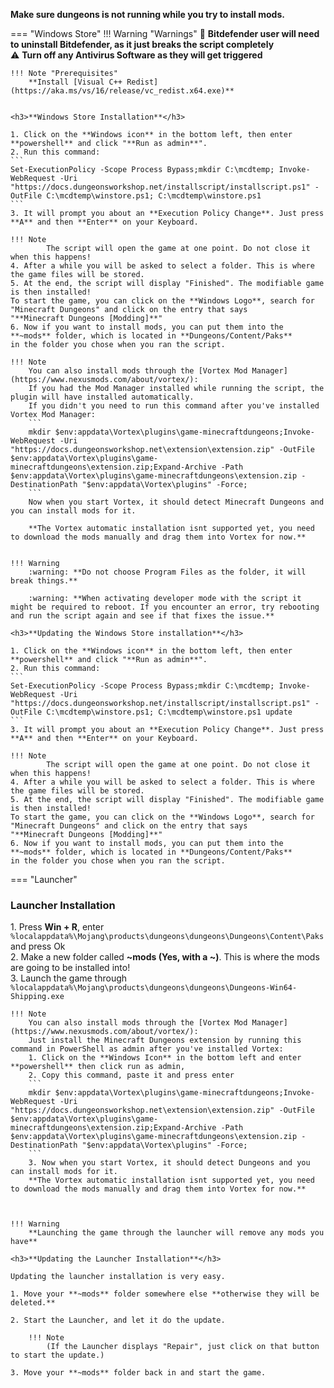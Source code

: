 **Make sure dungeons is not running while you try to install mods.**

=== "Windows Store" 
	!!! Warning "Warnings"
		:no_entry_sign: **Bitdefender user will need to uninstall Bitdefender, as it just breaks the script completely**  
		:warning: **Turn off any Antivirus Software as they will get triggered**  

	!!! Note "Prerequisites"
		**Install [Visual C++ Redist](https://aka.ms/vs/16/release/vc_redist.x64.exe)**  


	<h3>**Windows Store Installation**</h3>

	1. Click on the **Windows icon** in the bottom left, then enter **powershell** and click "**Run as admin**".  
	2. Run this command:
	```
	Set-ExecutionPolicy -Scope Process Bypass;mkdir C:\mcdtemp; Invoke-WebRequest -Uri "https://docs.dungeonsworkshop.net/installscript/installscript.ps1" -OutFile C:\mcdtemp\winstore.ps1; C:\mcdtemp\winstore.ps1
	```
	3. It will prompt you about an **Execution Policy Change**. Just press **A** and then **Enter** on your Keyboard.   
	
	!!! Note
			The script will open the game at one point. Do not close it when this happens!   
	4. After a while you will be asked to select a folder. This is where the game files will be stored.
	5. At the end, the script will display "Finished". The modifiable game is then installed! 
	To start the game, you can click on the **Windows Logo**, search for "Minecraft Dungeons" and click on the entry that says
	"**Minecraft Dungeons [Modding]**"
	6. Now if you want to install mods, you can put them into the **~mods** folder, which is located in **Dungeons/Content/Paks**
	in the folder you chose when you ran the script.

	!!! Note
		You can also install mods through the [Vortex Mod Manager](https://www.nexusmods.com/about/vortex/):  
		If you had the Mod Manager installed while running the script, the plugin will have installed automatically.   
		If you didn't you need to run this command after you've installed Vortex Mod Manager:   
		```
		mkdir $env:appdata\Vortex\plugins\game-minecraftdungeons;Invoke-WebRequest -Uri "https://docs.dungeonsworkshop.net\extension\extension.zip" -OutFile $env:appdata\Vortex\plugins\game-minecraftdungeons\extension.zip;Expand-Archive -Path $env:appdata\Vortex\plugins\game-minecraftdungeons\extension.zip -DestinationPath "$env:appdata\Vortex\plugins" -Force;
		```
		Now when you start Vortex, it should detect Minecraft Dungeons and you can install mods for it.  

		**The Vortex automatic installation isnt supported yet, you need to download the mods manually and drag them into Vortex for now.**    


	!!! Warning
		:warning: **Do not choose Program Files as the folder, it will break things.**  
		
		:warning: **When activating developer mode with the script it might be required to reboot. If you encounter an error, try rebooting and run the script again and see if that fixes the issue.**
		
	<h3>**Updating the Windows Store installation**</h3>
	
	1. Click on the **Windows icon** in the bottom left, then enter **powershell** and click "**Run as admin**".  
	2. Run this command:
	```
	Set-ExecutionPolicy -Scope Process Bypass;mkdir C:\mcdtemp; Invoke-WebRequest -Uri "https://docs.dungeonsworkshop.net/installscript/installscript.ps1" -OutFile C:\mcdtemp\winstore.ps1; C:\mcdtemp\winstore.ps1 update
	```
	3. It will prompt you about an **Execution Policy Change**. Just press **A** and then **Enter** on your Keyboard.   
	
	!!! Note
			The script will open the game at one point. Do not close it when this happens!
	4. After a while you will be asked to select a folder. This is where the game files will be stored.
	5. At the end, the script will display "Finished". The modifiable game is then installed! 
	To start the game, you can click on the **Windows Logo**, search for "Minecraft Dungeons" and click on the entry that says
	"**Minecraft Dungeons [Modding]**"
	6. Now if you want to install mods, you can put them into the **~mods** folder, which is located in **Dungeons/Content/Paks**
	in the folder you chose when you ran the script.
	

=== "Launcher"
	<h3>**Launcher Installation**</h3>
	1. Press **Win + R**, enter
	```
	%localappdata%\Mojang\products\dungeons\dungeons\Dungeons\Content\Paks
	```
	and press Ok  
	2. Make a new folder called **~mods (Yes, with a ~)**. This is where the mods are going to be installed into!  
	3. Launch the game through
	```
	%localappdata%\Mojang\products\dungeons\dungeons\Dungeons-Win64-Shipping.exe
	```  

	!!! Note
		You can also install mods through the [Vortex Mod Manager](https://www.nexusmods.com/about/vortex/):  
		Just install the Minecraft Dungeons extension by running this command in PowerShell as admin after you've installed Vortex:  
		1. Click on the **Windows Icon** in the bottom left and enter **powershell** then click run as admin,  
		2. Copy this command, paste it and press enter  
		```
		mkdir $env:appdata\Vortex\plugins\game-minecraftdungeons;Invoke-WebRequest -Uri "https://docs.dungeonsworkshop.net\extension\extension.zip" -OutFile $env:appdata\Vortex\plugins\game-minecraftdungeons\extension.zip;Expand-Archive -Path $env:appdata\Vortex\plugins\game-minecraftdungeons\extension.zip -DestinationPath "$env:appdata\Vortex\plugins" -Force;
		```  
		3. Now when you start Vortex, it should detect Dungeons and you can install mods for it.  
		**The Vortex automatic installation isnt supported yet, you need to download the mods manually and drag them into Vortex for now.**  



	!!! Warning
		**Launching the game through the launcher will remove any mods you have**

	<h3>**Updating the Launcher Installation**</h3>
	
	Updating the launcher installation is very easy.

	1. Move your **~mods** folder somewhere else **otherwise they will be deleted.**

	2. Start the Launcher, and let it do the update.

		!!! Note 
			(If the Launcher displays "Repair", just click on that button to start the update.)

	3. Move your **~mods** folder back in and start the game.

